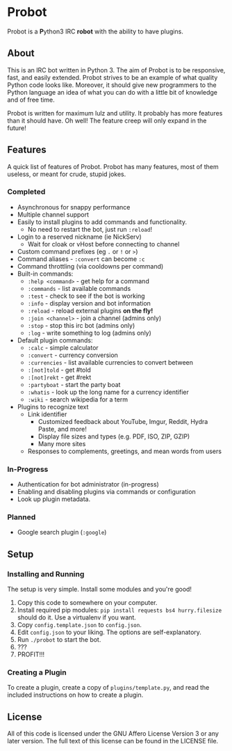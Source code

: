Probot
======

Probot is a **P**ython3 IRC **robot** with the ability to have plugins.

About
-----
This is an IRC bot written in Python 3.
The aim of Probot is to be responsive, fast, and easily extended.  Probot strives
to be an example of what quality Python code looks like.  Moreover, it should give 
new programmers to the Python language an idea of what you can do with a little
bit of knowledge and of free time.

Probot is written for maximum lulz and utility.  It probably has more features
than it should have. Oh well! The feature creep will only expand in the future!

Features
--------
A quick list of features of Probot. Probot has many features, most of them useless,
or meant for crude, stupid jokes.

### Completed
- Asynchronous for snappy performance
- Multiple channel support
- Easily to install plugins to add commands and functionality.
    - No need to restart the bot, just run `:reload`!
- Login to a reserved nickname (ie NickServ)
    - Wait for cloak or vHost before connecting to channel
- Custom command prefixes (eg `.` or `!` or `>`)
- Command aliases - `:convert` can become `:c`
- Command throttling (via cooldowns per command)
- Built-in commands:
    - `:help <command>` - get help for a command
    - `:commands` - list available commands
    - `:test` - check to see if the bot is working
    - `:info` - display version and bot information
    - `:reload` - reload external plugins **on the fly!**
    - `:join <channel>` - join a channel (admins only)
    - `:stop` - stop this irc bot (admins only)
    - `:log` - write something to log (admins only)
- Default plugin commands:
    - `:calc` - simple calculator
    - `:convert` - currency conversion
    - `:currencies` - list available currencies to convert between
    - `:[not]told` - get #told
    - `:[not]rekt` - get #rekt
    - `:partyboat` - start the party boat
    - `:whatis` - look up the long name for a currency identifier
    - `:wiki` - search wikipedia for a term
- Plugins to recognize text
    - Link identifier
        - Customized feedback about YouTube, Imgur, Reddit, Hydra Paste, and
          more!
        - Display file sizes and types (e.g. PDF, ISO, ZIP, GZIP)
        - Many more sites
    - Responses to complements, greetings, and mean words from users

### In-Progress
- Authentication for bot administrator (in-progress)
- Enabling and disabling plugins via commands or configuration
- Look up plugin metadata.

### Planned
- Google search plugin (`:google`)

Setup
-----

### Installing and Running
The setup is very simple. Install some modules and you're good!
1) Copy this code to somewhere on your computer.
2) Install required pip modules: `pip install requests bs4 hurry.filesize` should do it. Use a virtualenv if you want.
3) Copy `config.template.json` to `config.json`.
4) Edit `config.json` to your liking. The options are self-explanatory.
5) Run `./probot` to start the bot.
6) ???
7) PROFIT!!!

### Creating a Plugin
To create a plugin, create a copy of `plugins/template.py`, and read the included
instructions on how to create a plugin.

License
-------
All of this code is licensed under the GNU Affero License Version 3 or any later
version. The full text of this license can be found in the LICENSE file.
